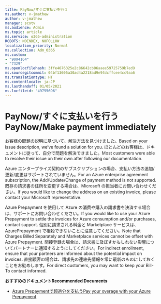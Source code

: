 ```yaml
---
title: PayNow/すぐに支払いを行う
ms.author: v-jmathew
author: v-jmathew
manager: scotv
ms.audience: Admin
ms.topic: article
ms.service: o365-administration
ROBOTS: NOINDEX, NOFOLLOW
localization_priority: Normal
ms.collection: Adm_O365
ms.custom:
- "9004164"
- "7329"
ms.openlocfilehash: 3ffe4676325e2c86642cb06aaee59725759b7ed9
ms.sourcegitcommit: 04bf13605a30ad4a2218ad9e94dcffcee4cc9aa6
ms.translationtype: HT
ms.contentlocale: ja-JP
ms.lasthandoff: 01/05/2021
ms.locfileid: "49755696"
---
```

# <a name="paynowmake-payment-immediately"></a><span data-ttu-id="67804-102">PayNow/すぐに支払いを行う</span><span class="sxs-lookup"><span data-stu-id="67804-102">PayNow/Make payment immediately</span></span>

<span data-ttu-id="67804-103">お客様の問題の説明に基づいて、解決方法を見つけました。</span><span class="sxs-lookup"><span data-stu-id="67804-103">Based on your issue description, we’ve found a solution for you.</span></span> <span data-ttu-id="67804-104">ほとんどのお客様は、ドキュメントに従って、自分で問題を解決できました。</span><span class="sxs-lookup"><span data-stu-id="67804-104">Most customers were able to resolve their issue on their own after following our documentation.</span></span>

<span data-ttu-id="67804-105">Azure エンタープライズ契約のサブスクリプションの場合、支払い方法の追加/更新/変更はサポートされていません。</span><span class="sxs-lookup"><span data-stu-id="67804-105">For an Azure enterprise agreement subscription, the Add/Update/Change of payment method is not supported.</span></span> <span data-ttu-id="67804-106">既存の請求書の住所を変更する場合は、Microsoft の担当者にお問い合わせください。</span><span class="sxs-lookup"><span data-stu-id="67804-106">If you would like to change the address on an existing invoice, please contact your Microsoft representative.</span></span>

<span data-ttu-id="67804-107">Azure Prepayment を使用して Azure の消費や購入の請求書を決済する場合は、サポートにお問い合わせください。</span><span class="sxs-lookup"><span data-stu-id="67804-107">If you would like to use your Azure Prepayment to settle the invoices for Azure consumption and/or purchases, contact support.</span></span> <span data-ttu-id="67804-108">個別に請求される料金と Marketplace サービスは、AzurePrepayment で相殺できないことに注意してください。</span><span class="sxs-lookup"><span data-stu-id="67804-108">Note that Charges Billed Separately and Marketplace services cannot be offset with Azure Prepayment.</span></span> <span data-ttu-id="67804-109">間接登録の場合は、請求書に及ぼすかもしれない影響についてパートナーに通知するようにしてください。</span><span class="sxs-lookup"><span data-stu-id="67804-109">For indirect enrollment, ensure that your partners are informed about the potential impact on invoices.</span></span> <span data-ttu-id="67804-110">直接顧客の場合は、請求先の連絡先情報を常に最新のものにしておくことをお勧めします。</span><span class="sxs-lookup"><span data-stu-id="67804-110">For direct customers, you may want to keep your Bill-To contact informed.</span></span>

<span data-ttu-id="67804-111">**おすすめのドキュメント**</span><span class="sxs-lookup"><span data-stu-id="67804-111">**Recommended Documents**</span></span>

- [<span data-ttu-id="67804-112">Azure Prepaymentで超過分を支払う</span><span class="sxs-lookup"><span data-stu-id="67804-112">Pay your overage with your Azure Prepayment</span></span>](https://docs.microsoft.com/azure/cost-management-billing/manage/ea-portal-enrollment-invoices#pay-your-overage-with-your-azure-prepayment)
